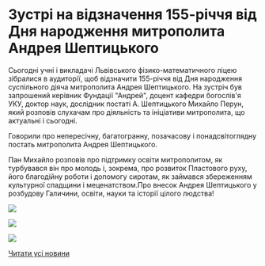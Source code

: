 # Зустрі на відзначення 155-річчя від Дня народження митрополита Андрея Шептицького

Сьогодні учні і викладачі Львівського фізико-математичного ліцею зібралися в аудиторії, щоб відзначити 155-річчя від Дня народження суспільного діяча митрополита Андрея Шептицького. На зустріч був запрошений керівник Фундації "Андрей", доцент кафедри богослів'я УКУ, доктор наук, дослідник постаті А. Шептицького Михайло Перун, який розповів слухачам про діяльність та ініціативи митрополита, що актуальні і сьогодні.

Говорили про непересічну, багатогранну, позачасову і понадсвітоглядну постать митрополита Андрея Шептицького.

Пан Михайло розповів про підтримку освіти митрополитом, як турбувався він про молодь і, зокрема, про розвиток Пластового руху, його благодійну роботи і допомогу сиротам, як займався збереженням культурної спадщини і меценатством.Про внесок Андрея Шептицького у розбудову Галичини, освіти, науки та історії цілого людства!


![](/images/blog/зустрі-на-відзначення-155-річчя-від-дня-народження/ash2.jpg)



![](/images/blog/зустрі-на-відзначення-155-річчя-від-дня-народження/ash1.jpg)



![](/images/blog/зустрі-на-відзначення-155-річчя-від-дня-народження/ash3.jpg)



[Читати усі новини](/news)

